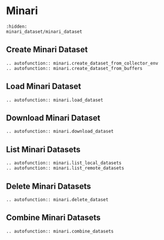 
# Minari

```{toctree}
:hidden:
minari_dataset/minari_dataset
```

## Create Minari Dataset

```{eval-rst}
.. autofunction:: minari.create_dataset_from_collector_env
.. autofunction:: minari.create_dataset_from_buffers
```

## Load Minari Dataset

```{eval-rst}
.. autofunction:: minari.load_dataset
```

## Download Minari Dataset

```{eval-rst}
.. autofunction:: minari.download_dataset
```

## List Minari Datasets

```{eval-rst}
.. autofunction:: minari.list_local_datasets
.. autofunction:: minari.list_remote_datasets
```

## Delete Minari Datasets

```{eval-rst}
.. autofunction:: minari.delete_dataset
```

## Combine Minari Datasets

```{eval-rst}
.. autofunction:: minari.combine_datasets
```
